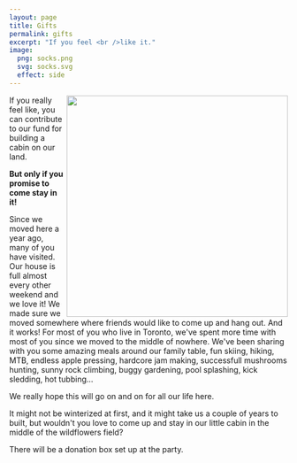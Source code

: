```yaml
---
layout: page
title: Gifts
permalink: gifts
excerpt: "If you feel <br />like it."
image:
  png: socks.png
  svg: socks.svg
  effect: side
---
```

<img src="../../img/tiny.jpg" width="400px" align="right">


If you really feel like, you can contribute to our fund for building a cabin on our land.

**But only if you promise to come stay in it!**

Since we moved here a year ago, many of you have visited. Our house is full almost every other weekend and we love it! We made sure we moved somewhere where friends would like to come up and hang out. And it works!  For most of you who live in Toronto, we've spent more time with most of you since we moved to the middle of nowhere. We've been sharing with you some amazing meals around our family table, fun skiing, hiking, MTB, endless apple pressing, hardcore jam making, successfull mushrooms hunting, sunny rock climbing, buggy gardening, pool splashing, kick sledding, hot tubbing...

We really hope this will go on and on for all our life here.

It might not be winterized at first, and it might take us a couple of years to built, but wouldn't you love to come up and stay in our little cabin in the middle of the wildflowers field?

There will be a donation box set up at the party.

